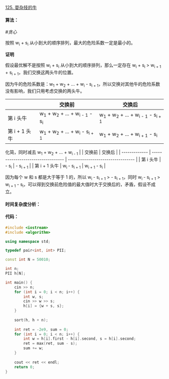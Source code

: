 [125. 耍杂技的牛](https://www.acwing.com/problem/content/127/)

#### 算法：

*#贪心*

按照 w<sub>i</sub> + s<sub>i</sub> 从小到大的顺序排列，最大的危险系数一定是最小的。

**证明**

假设最优解不是按照 w<sub>i</sub> + s<sub>i</sub> 从小到大的顺序排列，那么一定存在 w<sub>i</sub> + s<sub>i</sub> > w<sub>i + 1</sub> + s<sub>i + 1</sub>，我们交换这两头牛的位置。

因为牛的危险系数是：w<sub>1</sub> + w<sub>2</sub> + ... + w<sub>i</sub> - s<sub>i + 1</sub>，所以交换对其他牛的危险系数没有影响，我们只用考虑交换的两头牛。

|               | 交换前                                                       | 交换后                                                       |
| ------------- | ------------------------------------------------------------ | ------------------------------------------------------------ |
| 第 i 头牛     | w<sub>1</sub> + w<sub>2</sub> + ... + w<sub>i - 1</sub> - s<sub>i</sub> | w<sub>1</sub> + w<sub>2</sub> + ... + w<sub>i - 1</sub> - s<sub>i + 1</sub> |
| 第 i + 1 头牛 | w<sub>1</sub> + w<sub>2</sub> + ... + w<sub>i </sub> - s<sub>i + 1</sub> | w<sub>1</sub> + w<sub>2</sub> + ... + w<sub>i + 1</sub> - s<sub>i</sub> |

化简，同时减去 w<sub>1</sub> + w<sub>2</sub> + ... + w<sub>i - 1</sub>
|               | 交换前                             | 交换后                            |
| ------------- | ---------------------------------- | --------------------------------- |
| 第 i 头牛     | - s<sub>i</sub>                    | - s<sub>i + 1</sub>               |
| 第 i + 1 头牛 | w<sub>i </sub> - s<sub>i + 1</sub> | w<sub>i + 1</sub> - s<sub>i</sub> |

因为每个 w 和 s 都是大于等于 1 的，所以   w<sub>i </sub> - s<sub>i + 1</sub> > - s<sub>i + 1</sub>，同时 w<sub>i </sub> - s<sub>i + 1</sub> > w<sub>i + 1</sub> - s<sub>i</sub>，可以得到交换前危险值的最大值时大于交换后的，矛盾，假设不成立。

#### 时间复杂度分析：



#### 代码：

```cpp
#include <iostream>
#include <algorithm>

using namespace std;

typedef pair<int, int> PII;

const int N = 50010;

int n;
PII h[N];

int main() {
    cin >> n;
    for (int i = 0; i < n; i++) {
        int w, s;
        cin >> w >> s;
        h[i] = {w + s, s};
    }
    
    sort(h, h + n);
    
    int ret = -2e9, sum = 0;
    for (int i = 0; i < n; i++) {
        int w = h[i].first - h[i].second, s = h[i].second;
        ret = max(ret, sum - s);
        sum += w;
    }
    
    cout << ret << endl;
    return 0;
}
```

